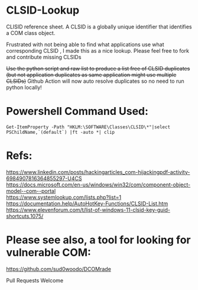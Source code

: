 # CLSID-Lookup
CLISID reference sheet. A CLSID is a globally unique identifier that identifies a COM class object. 

Frustrated with not being able to find what applications use what corresponding CLSID , I made this as a nice lookup. Please feel free to fork and contribute missing CLSIDs

~~Use the python script and raw list to produce a list free of CLSID duplicates (but not application duplicates as same application might use multiple CLSIDs)~~
Github Action will now auto resolve duplicates so no need to run python locally!  

# Powershell Command Used: 
```Get-ItemProperty -Path "HKLM:\SOFTWARE\Classes\CLSID\*"|select PSChildName,`(default`) |ft -auto *| clip```

# Refs: 

https://www.linkedin.com/posts/hackingarticles_com-hijackingpdf-activity-6984907816364855297-U4CS  
https://docs.microsoft.com/en-us/windows/win32/com/component-object-model--com--portal  
https://www.systemlookup.com/lists.php?list=1  
https://documentation.help/AutoHotKey-Functions/CLSID-List.htm   
https://www.elevenforum.com/t/list-of-windows-11-clsid-key-guid-shortcuts.1075/   


# Please see also, a tool for looking for vulnerable COM:  
https://github.com/sud0woodo/DCOMrade


Pull Requests Welcome
